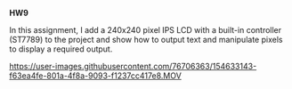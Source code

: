 **HW9**

In this assignment, I add a 240x240 pixel IPS LCD with a built-in controller (ST7789) to the project and show how to output text and manipulate pixels to display a required output.

https://user-images.githubusercontent.com/76706363/154633143-f63ea4fe-801a-4f8a-9093-f1237cc417e8.MOV

